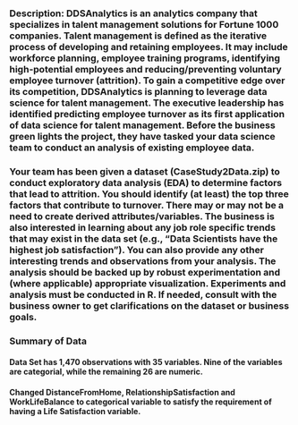 ### Description: DDSAnalytics is an analytics company that specializes in talent management solutions for Fortune 1000 companies. Talent management is defined as the iterative process of developing and retaining employees. It may include workforce planning, employee training programs, identifying high-potential employees and reducing/preventing voluntary employee turnover (attrition). To gain a competitive edge over its competition, DDSAnalytics is planning to leverage data science for talent management. The executive leadership has identified predicting employee turnover as its first application of data science for talent management. Before the business green lights the project, they have tasked your data science team to conduct an analysis of existing employee data. 

### Your team has been given a dataset (CaseStudy2Data.zip) to conduct exploratory data analysis (EDA) to determine factors that lead to attrition.  You should identify (at least) the top three factors that contribute to turnover. There may or may not be a need to create derived attributes/variables. The business is also interested in learning about any job role specific trends that may exist in the data set (e.g., “Data Scientists have the highest job satisfaction”). You can also provide any other interesting trends and observations from your analysis. The analysis should be backed up by robust experimentation and (where applicable) appropriate visualization. Experiments and analysis must be conducted in R. If needed, consult with the business owner to get clarifications on the dataset or business goals. 



### Summary of Data
#### Data Set has 1,470 observations with 35 variables. Nine of the variables are categorial, while the remaining 26 are numeric. 

#### Changed DistanceFromHome, RelationshipSatisfaction and WorkLifeBalance to categorical variable to satisfy the requirement of having a Life Satisfaction variable. 